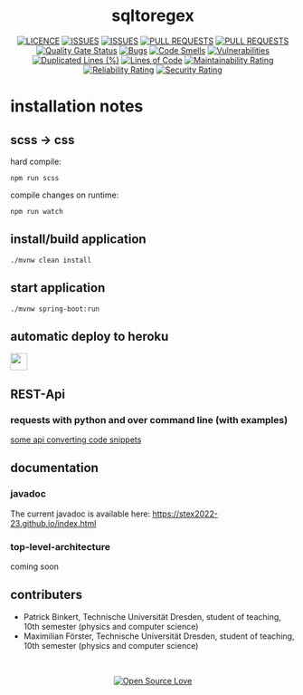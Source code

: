 <h1 align="center">
    sqltoregex
</h1>

<div align="center">
  
  [![LICENCE](https://img.shields.io/github/license/StEx2022-23/sql2regex.svg)](https://github.com/binkertpat/sql2regex)
  [![ISSUES](https://img.shields.io/github/issues/StEx2022-23/sql2regex.svg)](https://github.com/binkertpat/sql2regex)
  [![ISSUES](https://img.shields.io/github/issues-closed/StEx2022-23/sql2regex.svg)](https://github.com/binkertpat/sql2regex)
  [![PULL REQUESTS](https://img.shields.io/github/issues-pr/StEx2022-23/sql2regex.svg)](https://github.com/binkertpat/sql2regex)
  [![PULL REQUESTS](https://img.shields.io/github/issues-pr-closed/StEx2022-23/sql2regex.svg)](https://github.com/binkertpat/sql2regex)
  [![Quality Gate Status](https://sonarcloud.io/api/project_badges/measure?project=StEx2022-23_sql2regex&metric=alert_status)](https://sonarcloud.io/summary/new_code?id=StEx2022-23_sql2regex)
  [![Bugs](https://sonarcloud.io/api/project_badges/measure?project=StEx2022-23_sql2regex&metric=bugs)](https://sonarcloud.io/summary/new_code?id=StEx2022-23_sql2regex)
  [![Code Smells](https://sonarcloud.io/api/project_badges/measure?project=StEx2022-23_sql2regex&metric=code_smells)](https://sonarcloud.io/summary/new_code?id=StEx2022-23_sql2regex)
  [![Vulnerabilities](https://sonarcloud.io/api/project_badges/measure?project=StEx2022-23_sql2regex&metric=vulnerabilities)](https://sonarcloud.io/summary/new_code?id=StEx2022-23_sql2regex)
  [![Duplicated Lines (%)](https://sonarcloud.io/api/project_badges/measure?project=StEx2022-23_sql2regex&metric=duplicated_lines_density)](https://sonarcloud.io/summary/new_code?id=StEx2022-23_sql2regex)
  [![Lines of Code](https://sonarcloud.io/api/project_badges/measure?project=StEx2022-23_sql2regex&metric=ncloc)](https://sonarcloud.io/summary/new_code?id=StEx2022-23_sql2regex)
  [![Maintainability Rating](https://sonarcloud.io/api/project_badges/measure?project=StEx2022-23_sql2regex&metric=sqale_rating)](https://sonarcloud.io/summary/new_code?id=StEx2022-23_sql2regex)
  [![Reliability Rating](https://sonarcloud.io/api/project_badges/measure?project=StEx2022-23_sql2regex&metric=reliability_rating)](https://sonarcloud.io/summary/new_code?id=StEx2022-23_sql2regex)
  [![Security Rating](https://sonarcloud.io/api/project_badges/measure?project=StEx2022-23_sql2regex&metric=security_rating)](https://sonarcloud.io/summary/new_code?id=StEx2022-23_sql2regex)

</div>

# installation notes

## scss → css
hard compile:

<code>npm run scss</code>

compile changes on runtime:

<code>npm run watch</code>

## install/build application
<code>./mvnw clean install</code>

## start application
<code>./mvnw spring-boot:run </code>

## automatic deploy to heroku
<a href="https://sql2regex.herokuapp.com/"> 
  <img src="https://cdn.worldvectorlogo.com/logos/heroku-1.svg" height="30">
</a>

## REST-Api
### requests with python and over command line (with examples)

[some api converting code snippets](https://github.com/StEx2022-23/sql2regex/tree/main/apirequestsnippets)

## documentation

### javadoc
The current javadoc is available here: https://stex2022-23.github.io/index.html

### top-level-architecture
coming soon

## contributers
- Patrick Binkert, Technische Universität Dresden, student of teaching, 10th semester (physics and computer science)
- Maximilian Förster, Technische Universität Dresden, student of teaching, 10th semester (physics and computer science)

<br> 

<div align="center">
  
  [![Open Source Love](https://badges.frapsoft.com/os/v3/open-source-175x29.png?v=103)](https://github.com/ellerbrock/open-source-badges/)

</div>
